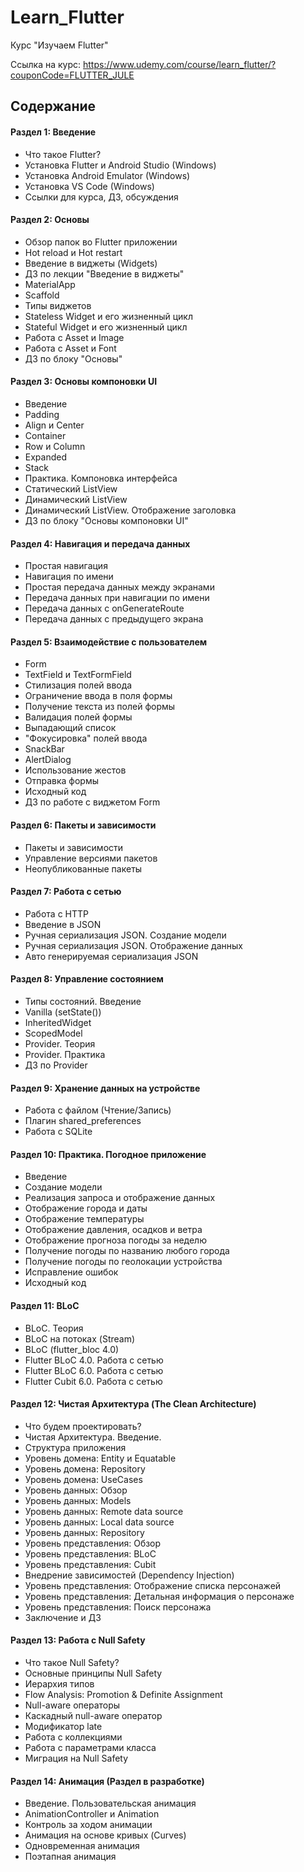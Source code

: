 # Learn_Flutter
Курс "Изучаем Flutter"

Ссылка на курс:
https://www.udemy.com/course/learn_flutter/?couponCode=FLUTTER_JULE

## Содержание

#### Раздел 1: Введение
* Что такое Flutter?
* Установка Flutter и Android Studio (Windows)
* Установка Android Emulator (Windows)
* Установка VS Code (Windows)
* Ссылки для курса, ДЗ, обсуждения

#### Раздел 2: Основы
* Обзор папок во Flutter приложении
* Hot reload и Hot restart
* Введение в виджеты (Widgets)
* ДЗ по лекции "Введение в виджеты"
* MaterialApp
* Scaffold
* Типы виджетов
* Stateless Widget и его жизненный цикл
* Stateful Widget и его жизненный цикл
* Работа с Asset и Image
* Работа с Asset и Font
* ДЗ по блоку "Основы"

#### Раздел 3: Основы компоновки UI
* Введение
* Padding
* Align и Center
* Container
* Row и Column
* Expanded
* Stack
* Практика. Компоновка интерфейса
* Статический ListView
* Динамический ListView
* Динамический ListView. Отображение заголовка
* ДЗ по блоку "Основы компоновки UI"

#### Раздел 4: Навигация и передача данных
* Простая навигация
* Навигация по имени
* Простая передача данных между экранами
* Передача данных при навигации по имени
* Передача данных с onGenerateRoute
* Передача данных с предыдущего экрана

#### Раздел 5: Взаимодействие с пользователем
* Form
* TextField и TextFormField
* Стилизация полей ввода
* Ограничение ввода в поля формы
* Получение текста из полей формы
* Валидация полей формы
* Выпадающий список
* "Фокусировка" полей ввода
* SnackBar
* AlertDialog
* Использование жестов
* Отправка формы
* Исходный код
* ДЗ по работе с виджетом Form

#### Раздел 6: Пакеты и зависимости
* Пакеты и зависимости
* Управление версиями пакетов
* Неопубликованные пакеты

#### Раздел 7: Работа с сетью
* Работа с HTTP
* Введение в JSON
* Ручная сериализация JSON. Создание модели
* Ручная сериализация JSON. Отображение данных
* Авто генерируемая сериализация JSON

#### Раздел 8: Управление состоянием
* Типы состояний. Введение
* Vanilla (setState())
* InheritedWidget
* ScopedModel
* Provider. Теория
* Provider. Практика
* ДЗ по Provider

#### Раздел 9: Хранение данных на устройстве
* Работа с файлом (Чтение/Запись)
* Плагин shared_preferences
* Работа с SQLite

#### Раздел 10: Практика. Погодное приложение
* Введение
* Создание модели
* Реализация запроса и отображение данных
* Отображение города и даты
* Отображение температуры
* Отображение давления, осадков и ветра
* Отображение прогноза погоды за неделю
* Получение погоды по названию любого города
* Получение погоды по геолокации устройства
* Исправление ошибок
* Исходный код

#### Раздел 11: BLoC
* BLoC. Теория
* BLoC на потоках (Stream)
* BLoC (flutter_bloc 4.0)
* Flutter BLoC 4.0. Работа с сетью
* Flutter BLoC 6.0. Работа с сетью
* Flutter Cubit 6.0. Работа с сетью

#### Раздел 12: Чистая Архитектура (The Clean Architecture)
* Что будем проектировать?
* Чистая Архитектура. Введение.
* Структура приложения
* Уровень домена: Entity и Equatable
* Уровень домена: Repository
* Уровень домена: UseCases
* Уровень данных: Обзор
* Уровень данных: Models
* Уровень данных: Remote data source
* Уровень данных: Local data source
* Уровень данных: Repository
* Уровень представления: Обзор
* Уровень представления: BLoC
* Уровень представления: Cubit
* Внедрение зависимостей (Dependency Injection)
* Уровень представления: Отображение списка персонажей
* Уровень представления: Детальная информация о персонаже
* Уровень представления: Поиск персонажа
* Заключение и ДЗ

#### Раздел 13: Работа с Null Safety
* Что такое Null Safety?
* Основные принципы Null Safety
* Иерархия типов
* Flow Analysis: Promotion & Definite Assignment
* Null-aware операторы
* Каскадный null-aware оператор
* Модификатор late
* Работа с коллекциями
* Работа с параметрами класса
* Миграция на Null Safety

#### Раздел 14: Анимация (Раздел в разработке)
* Введение. Пользовательская анимация
* AnimationController и Animation
* Контроль за ходом анимации
* Анимация на основе кривых (Curves)
* Одновременная анимация
* Поэтапная анимация
